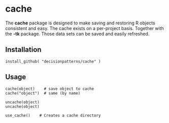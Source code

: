 # cache 

The **cache** package is designed to make saving and restoring R objects 
consistent and easy. The cache exists on a per-project basis. Together with the 
**-tk** package. Those data sets can be saved and easily refreshed.

## Installation 

    install_github( "decisionpatterns/cache" )


## Usage 

    cache(object)    # save object to cache
    cache("object")  # same (by name)
     
    uncache(object)
    uncache(object)
     
    use_cache()    # Creates a cache directory
    
##    
